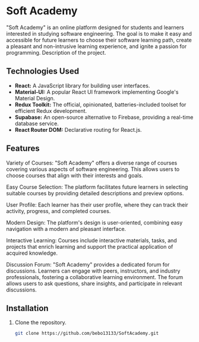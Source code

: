 # Soft Academy
"Soft Academy" is an online platform designed for students and learners interested in studying software engineering. The goal is to make it easy and accessible for future learners to choose their software learning path, create a pleasant and non-intrusive learning experience, and ignite a passion for programming.
Description of the project.

## Technologies Used

- **React:** A JavaScript library for building user interfaces.
- **Material-UI:** A popular React UI framework implementing Google's Material Design.
- **Redux Toolkit:** The official, opinionated, batteries-included toolset for efficient Redux development.
- **Supabase:** An open-source alternative to Firebase, providing a real-time database service.
- **React Router DOM:** Declarative routing for React.js.

## Features

Variety of Courses: "Soft Academy" offers a diverse range of courses covering various aspects of software engineering. This allows users to choose courses that align with their interests and goals.

Easy Course Selection: The platform facilitates future learners in selecting suitable courses by providing detailed descriptions and preview options.

User Profile: Each learner has their user profile, where they can track their activity, progress, and completed courses.

Modern Design: The platform's design is user-oriented, combining easy navigation with a modern and pleasant interface.

Interactive Learning: Courses include interactive materials, tasks, and projects that enrich learning and support the practical application of acquired knowledge.

Discussion Forum: "Soft Academy" provides a dedicated forum for discussions. Learners can engage with peers, instructors, and industry professionals, fostering a collaborative learning environment. The forum allows users to ask questions, share insights, and participate in relevant discussions.

## Installation

1. Clone the repository.
   ```bash
   git clone https://github.com/bebo13133/SoftAcademy.git